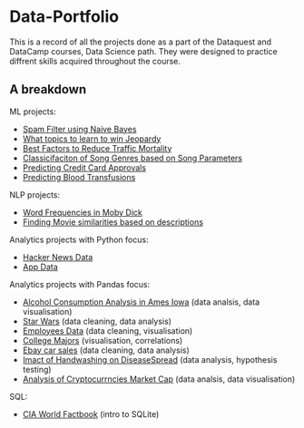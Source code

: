 # Data-Portfolio

This is a record of all the projects done as a part of the Dataquest and DataCamp courses, Data Science path.
They were designed to practice diffrent skills acquired throughout the course. 

## A breakdown
ML projects:
* [Spam Filter using Naive Bayes](../master/DataQuestProjects/Project-433-Spam-Filter-Naive-Bayes-ML.ipynb)
* [What topics to learn to win Jeopardy](../master/DataQuestProjects/Project-210-Winning-Jeopardy-ML.ipynb)
* [Best Factors to Reduce Traffic Mortality](../master/DataCampProjects/DataCamp-ReducingTrafficMortality-ML.ipynb)
* [Classicifaciton of Song Genres based on Song Parameters](../master/DataCampProjects/DataCamp-Song-Genres-Classification-ML.ipynb)
* [Predicting Credit Card Approvals](../master/DataCampProjects/DataCamp-CC-Approvals-ML.ipynb)
* [Predicting Blood Transfusions](../master/DataCampProjects/DataCamp-BloodTransfusion-ML.ipynb)

NLP projects:
* [Word Frequencies in Moby Dick](../master/DataCampProjects/DataCamp-WordFrequency-Mobydick-NLP.ipynb)
* [Finding Movie similarities based on descriptions](../master/DataCampProjects/DataCamp-MovieSimilarities-NLP.ipynb)

Analytics projects with Python focus:
* [Hacker News Data](../master/DataQuestProjects/Project-356-hacker-news-Python.ipynb)
* [App Data](../master/DataQuestProjects/Project-350-apps-Python.ipynb)

Analytics projects with Pandas focus:
* [Alcohol Consumption Analysis in Ames Iowa](../master/DataCampProjects/DataCamp-AlcoholConsumptionAnalysis-Pandas.ipynb) (data analsis, data visualisation)
* [Star Wars](../master/DataQuestProjects/Project-201-star_wars-Pandas-Analysis.ipynb) (data cleaning, data analysis)
* [Employees Data](../master/DataQuestProjects/Project-348-employees-Pandas-Viz.ipynb) (data cleaning, visualisation)
* [College Majors](../master/DataQuestProjects/Project-146-college-majors-Pandas-Viz.ipynb) (visualisation, correlations)
* [Ebay car sales](../master/DataQuestProjects/Project-294-Ebay-Car-Sales-Pandas-Analysis.ipynb) (data cleaning, data analysis)
* [Imact of Handwashing on DiseaseSpread](../master/DataCampProjects/DataCamp-Semmelweis-Handwashing-Pandas.ipynb) (data analysis, hypothesis testing)
* [Analysis of Cryptocurrncies Market Cap](../master/DataCampProjects/DataCamp-CryptocurenciesMarketCap.ipynb) (data analsis, data visualisation)

SQL:
* [CIA World Factbook](../master/DataQuestProjects/Project-257-CIA-World-Factbook-SQL.ipynb) (intro to SQLite)
